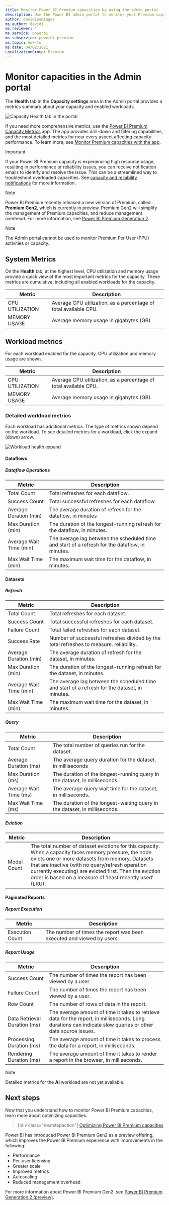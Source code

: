 ```yaml
---
title: Monitor Power BI Premium capacities by using the admin portal
description: Use the Power BI admin portal to monitor your Premium capacities.
author: davidiseminger
ms.author: davidi
ms.reviewer: ''
ms.service: powerbi
ms.subservice: powerbi-premium
ms.topic: how-to
ms.date: 04/02/2021
LocalizationGroup: Premium 
---
```


# Monitor capacities in the Admin portal

The **Health** tab in the **Capacity settings** area in the Admin portal provides a metrics summary about your capacity and enabled workloads.  

![Capacity Health tab in the portal](media/service-admin-premium-monitor-portal/admin-portal-health.png)

If you need more comprehensive metrics, use the [Power BI Premium Capacity Metrics](service-admin-premium-monitor-capacity.md) app. The app provides drill-down and filtering capabilities, and the most detailed metrics for near every aspect affecting capacity performance. To learn more, see [Monitor Premium capacities with the app](service-admin-premium-monitor-capacity.md).

> [!IMPORTANT]
> If your Power BI Premium capacity is experiencing high resource usage, resulting in performance or reliability issues, you can receive notification emails to identify and resolve the issue. This can be a streamlined way to troubleshoot overloaded capacities. See [capacity and reliability notifications](service-interruption-notifications.md#capacity-and-reliability-notifications) for more information.

> [!NOTE]
> Power BI Premium recently released a new version of Premium, called **Premium Gen2**, which is currently in preview. Premium Gen2 will simplify the management of Premium capacities, and reduce management overhead. For more information, see [Power BI Premium Generation 2](service-premium-what-is.md#power-bi-premium-generation-2-preview).

> [!NOTE]
> The Admin portal cannot be used to monitor Premium Per User (PPU) activities or capacity.


## System Metrics

On the **Health** tab, at the highest level, CPU utilization and memory usage provide a quick view of the most important metrics for the capacity. These metrics are cumulative, including all enabled workloads for the capacity.

| **Metric** | **Description** |
| --- | --- |
| CPU UTILIZATION | Average CPU utilization, as a percentage of total available CPU. |
| MEMORY USAGE | Average memory usage in gigabytes (GB).|

## Workload metrics

For each workload enabled for the capacity. CPU utilization and memory usage are shown.

| **Metric** | **Description** |
| --- | --- |
| CPU UTILIZATION | Average CPU utilization, as a percentage of total available CPU. |
| MEMORY USAGE | Average memory usage in gigabytes (GB).|

### Detailed workload metrics

Each workload has additional metrics. The type of metrics shown depend on the workload. To see detailed metrics for a workload, click the expand (down) arrow.

![Workload health expand](media/service-admin-premium-monitor-portal/admin-portal-health-expand.png)

#### Dataflows

##### Dataflow Operations

| **Metric** | **Description** |
| --- | --- |
| Total Count | Total refreshes for each dataflow. |
| Success Count | Total successful refreshes for each dataflow.|
| Average Duration (min) | The average duration of refresh for the dataflow, in minutes |
| Max Duration (min) | The duration of the longest-running refresh for the dataflow, in minutes. |
| Average Wait Time (min) | The average lag between the scheduled time and start of a refresh for the dataflow, in minutes. |
| Max Wait Time (min) | The maximum wait time for the dataflow, in minutes.  |

#### Datasets

##### Refresh

| **Metric** | **Description** |
| --- | --- |
| Total Count | Total refreshes for each dataset. |
| Success Count | Total successful refreshes for each dataset. |
| Failure Count | Total failed refreshes for each dataset. |
| Success Rate  | Number of successful refreshes divided by the total refreshes to measure. reliability. |
| Average Duration (min) | The average duration of refresh for the dataset, in minutes.  |
| Max Duration (min) | The duration of the longest-running refresh for the dataset, in minutes. |
| Average Wait Time (min) | The average lag between the scheduled time and start of a refresh for the dataset, in minutes. |
| Max Wait Time (min) | The maximum wait time for the dataset, in minutes. |

##### Query

| **Metric** | **Description** |
| --- | --- |
| Total Count | The total number of queries run for the dataset. |
| Average Duration (ms) |The average query duration for the dataset, in milliseconds|
| Max Duration (ms) |The duration of the longest-running query in the dataset, in milliseconds. |
| Average Wait Time (ms) |The average query wait time for the dataset, in milliseconds. |
| Max Wait Time (ms) |The duration of the longest-waiting query in the dataset, in milliseconds. |

##### Eviction

| **Metric** | **Description** |
| --- | --- |
| Model Count | The total number of dataset evictions for this capacity. When a capacity faces memory pressure, the node evicts one or more datasets from memory. Datasets that are inactive (with no query/refresh operation currently executing) are evicted first. Then the eviction order is based on a measure of 'least recently used' (LRU). |

#### Paginated Reports

##### Report Execution

| **Metric** | **Description** |
| --- | --- |
| Execution Count  | The number of times the report was been executed and viewed by users.|

##### Report Usage

| **Metric** | **Description** |
| --- | --- |
| Success Count | The number of times the report has been viewed by a user. |
| Failure Count |The number of times the report has been viewed by a user.|
| Row Count |The number of rows of data in the report. |
| Data Retrieval Duration (ms) |The average amount of time it takes to retrieve data for the report, in milliseconds. Long durations can indicate slow queries or other data source issues.  |
| Processing Duration (ms) |The average amount of time it takes to process the data for a report, in milliseconds. |
| Rendering Duration (ms) |The average amount of time it takes to render a report in the browser, in milliseconds. |

> [!NOTE]
> Detailed metrics for the **AI** workload are not yet available.

## Next steps

Now that you understand how to monitor Power BI Premium capacities, learn more about optimizing capacities.

> [!div class="nextstepaction"]
> [Optimizing Power BI Premium capacities](service-premium-capacity-optimize.md)


Power BI has introduced Power BI Premium Gen2 as a preview offering, which improves the Power BI Premium experience with improvements in the following:
* Performance
* Per-user licensing
* Greater scale
* Improved metrics
* Autoscaling
* Reduced management overhead

For more information about Power BI Premium Gen2, see [Power BI Premium Generation 2 (preview)](service-premium-what-is.md#power-bi-premium-generation-2-preview).